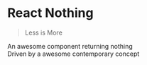 # React Nothing

> Less is More

An awesome component returning nothing<br>
Driven by a awesome contemporary concept<br>
